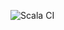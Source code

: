 ![Scala CI](https://github.com/MercurieVV/sbt-openapi-generator-plugin/workflows/Scala%20CI/badge.svg)